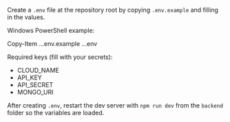 Create a `.env` file at the repository root by copying `.env.example` and filling in the values.

Windows PowerShell example:

Copy-Item ..\.env.example ..\.env

Required keys (fill with your secrets):

- CLOUD_NAME
- API_KEY
- API_SECRET
- MONGO_URI

After creating `.env`, restart the dev server with `npm run dev` from the `backend` folder so the variables are loaded.
